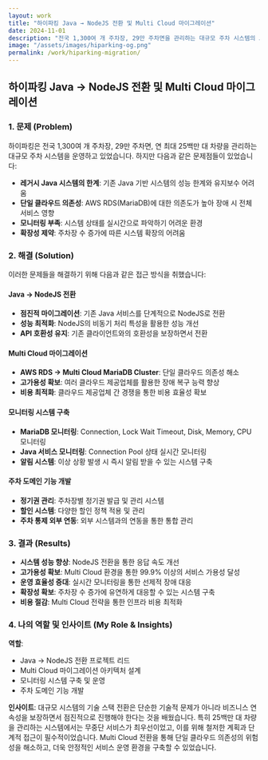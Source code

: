 ```yaml
---
layout: work
title: "하이파킹 Java → NodeJS 전환 및 Multi Cloud 마이그레이션"
date: 2024-11-01
description: "전국 1,300여 개 주차장, 29만 주차면을 관리하는 대규모 주차 시스템의 Java → NodeJS 전환 및 Multi Cloud 마이그레이션을 리드했습니다."
image: "/assets/images/hiparking-og.png"
permalink: /work/hiparking-migration/
---
```


## 하이파킹 Java → NodeJS 전환 및 Multi Cloud 마이그레이션

### 1. 문제 (Problem)

하이파킹은 전국 1,300여 개 주차장, 29만 주차면, 연 최대 25백만 대 차량을 관리하는 대규모 주차 시스템을 운영하고 있었습니다. 하지만 다음과 같은 문제점들이 있었습니다:

- **레거시 Java 시스템의 한계**: 기존 Java 기반 시스템의 성능 한계와 유지보수 어려움
- **단일 클라우드 의존성**: AWS RDS(MariaDB)에 대한 의존도가 높아 장애 시 전체 서비스 영향
- **모니터링 부족**: 시스템 상태를 실시간으로 파악하기 어려운 환경
- **확장성 제약**: 주차장 수 증가에 따른 시스템 확장의 어려움

### 2. 해결 (Solution)

이러한 문제들을 해결하기 위해 다음과 같은 접근 방식을 취했습니다:

#### Java → NodeJS 전환
- **점진적 마이그레이션**: 기존 Java 서비스를 단계적으로 NodeJS로 전환
- **성능 최적화**: NodeJS의 비동기 처리 특성을 활용한 성능 개선
- **API 호환성 유지**: 기존 클라이언트와의 호환성을 보장하면서 전환

#### Multi Cloud 마이그레이션
- **AWS RDS → Multi Cloud MariaDB Cluster**: 단일 클라우드 의존성 해소
- **고가용성 확보**: 여러 클라우드 제공업체를 활용한 장애 복구 능력 향상
- **비용 최적화**: 클라우드 제공업체 간 경쟁을 통한 비용 효율성 확보

#### 모니터링 시스템 구축
- **MariaDB 모니터링**: Connection, Lock Wait Timeout, Disk, Memory, CPU 모니터링
- **Java 서비스 모니터링**: Connection Pool 상태 실시간 모니터링
- **알림 시스템**: 이상 상황 발생 시 즉시 알림 받을 수 있는 시스템 구축

#### 주차 도메인 기능 개발
- **정기권 관리**: 주차장별 정기권 발급 및 관리 시스템
- **할인 시스템**: 다양한 할인 정책 적용 및 관리
- **주차 통제 외부 연동**: 외부 시스템과의 연동을 통한 통합 관리

### 3. 결과 (Results)

- **시스템 성능 향상**: NodeJS 전환을 통한 응답 속도 개선
- **고가용성 확보**: Multi Cloud 환경을 통한 99.9% 이상의 서비스 가용성 달성
- **운영 효율성 증대**: 실시간 모니터링을 통한 선제적 장애 대응
- **확장성 확보**: 주차장 수 증가에 유연하게 대응할 수 있는 시스템 구축
- **비용 절감**: Multi Cloud 전략을 통한 인프라 비용 최적화

### 4. 나의 역할 및 인사이트 (My Role & Insights)

**역할**: 
- Java → NodeJS 전환 프로젝트 리드
- Multi Cloud 마이그레이션 아키텍처 설계
- 모니터링 시스템 구축 및 운영
- 주차 도메인 기능 개발

**인사이트**: 
대규모 시스템의 기술 스택 전환은 단순한 기술적 문제가 아니라 비즈니스 연속성을 보장하면서 점진적으로 진행해야 한다는 것을 배웠습니다. 특히 25백만 대 차량을 관리하는 시스템에서는 무중단 서비스가 최우선이었고, 이를 위해 철저한 계획과 단계적 접근이 필수적이었습니다. Multi Cloud 전환을 통해 단일 클라우드 의존성의 위험성을 해소하고, 더욱 안정적인 서비스 운영 환경을 구축할 수 있었습니다.
